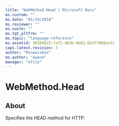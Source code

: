 ```yaml
---
title: "WebMethod.Head | Microsoft Docs"
ms.custom: ""
ms.date: "01/19/2018"
ms.reviewer: ""
ms.suite: ""
ms.tgt_pltfrm: ""
ms.topic: "language-reference"
ms.assetid: 30388015-faf2-403b-9b81-6b2f7068ac51
caps.latest.revision: 3
author: "Minewiskan"
ms.author: "owend"
manager: "kfile"
---
```

# WebMethod.Head
## About  
Specifies the HEAD method for HTTP.